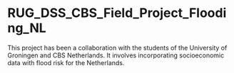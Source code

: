 # RUG_DSS_CBS_Field_Project_Flooding_NL
This project has been a collaboration with the students of the University of Groningen and CBS Netherlands. It involves incorporating socioeconomic data with flood risk for the Netherlands.
